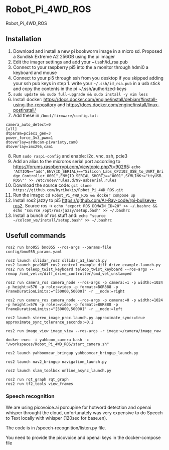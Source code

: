 # Robot_Pi_4WD_ROS
Robot_Pi_4WD_ROS

## Installation
1. Download and install a new pi bookworm image in a micro sd. Proposed a Sundisk Extreme A2 256GB using the pi imager 
2. Edit the imager settings and add your ~/.ssh/id_rsa.pub
3. Connect to your raspberry pi5 into the a monitor through hdmi0 a keyboard and mouse
4. Connect to your pi5 through ssh from you desktop if you skipped adding your ssh pub keys in step 1. write your `~/.ssh/id_rsa.pub` in a usb stick and copy the contents in the pi ~/.ssh/authorized-keys
5. `sudo update && sudo full-upgrade && sudo install -y vim less`
6. Install docker: https://docs.docker.com/engine/install/debian/#install-using-the-repository and https://docs.docker.com/engine/install/linux-postinstall/
7. Add these in `/boot/firmware/config.txt`:
```
camera_auto_detect=0
[all]
dtparam=pciex1_gen=3
power_force_3v3_pwm=1
dtoverlay=arducam-pivariety,cam0
dtoverlay=imx296,cam1
```
8. Run `sudo raspi-config` and enable: i2c, vnc, ssh, pcie3
9. Add an alias to the microros serial port according to https://forums.raspberrypi.com/viewtopic.php?t=90265:
    `echo 'ACTION=="add",ENV{ID_SERIAL}=="Silicon_Labs_CP2102_USB_to_UART_Bridge_Controller_0001",ENV{ID_SERIAL_SHORT}=="0001",SYMLINK+="ttyUSB_ROS\"' >> /etc/udev/rules.d/99-usbserial.rules`
10. Download the source code: `git clone https://github.com/kyrikakis/Robot_Pi_4WD_ROS.git`
11. Run the image: `cd Robot_Pi_4WD_ROS && docker compose up`
12. Install ros2 jazzy to pi5 https://github.com/Ar-Ray-code/rpi-bullseye-ros2. Source ros -> 
    `echo "export ROS_DOMAIN_ID=20" >> ~/.bashrc && echo "source /opt/ros/jazzy/setup.bash" >> ~/.bashrc`
13. Install a bunch of ros stuff and:
    `echo "source ~/colcon_ws/install/setup.bash" >> ~/.bashrc`

## Usefull commands
```
ros2 run bno055 bno055 --ros-args --params-file config/bno055_params.yaml

ros2 launch sllidar_ros2 sllidar_a1_launch.py
ros2 launch pca9685_ros2_control_example diff_drive_example.launch.py
ros2 run teleop_twist_keyboard teleop_twist_keyboard --ros-args --remap /cmd_vel:=/diff_drive_controller/cmd_vel_unstamped

ros2 run camera_ros camera_node --ros-args -p camera:=1 -p width:=1024 -p height:=576 -p role:=video -p format:=BGR888 -p FrameDurationLimits:="[50000,50000]" -r __node:=right

ros2 run camera_ros camera_node --ros-args -p camera:=0 -p width:=1024 -p height:=576 -p role:=video -p format:=BGR888 -p FrameDurationLimits:="[50000,50000]" -r __node:=left

ros2 launch stereo_image_proc.launch.py approximate_sync:=true approximate_sync_tolerance_seconds:=0.1

ros2 run image_view image_view --ros-args -r image:=/camera/image_raw

docker exec -i yahboom_camera bash -c "/workspaces/Robot_Pi_4WD_ROS/start_camera.sh"

ros2 launch yahboomcar_bringup yahboomcar_bringup_launch.py

ros2 launch nav2_bringup navigation_launch.py

ros2 launch slam_toolbox online_async_launch.py

ros2 run rqt_graph rqt_graph
ros2 run tf2_tools view_frames
```

### Speech recognition

We are using picovoice.ai porcupine for hotword detection and openai whisper throught the cloud, 
unfortunately was very expensive to do Speech to Text locally with whisper (120sec for base.en).

The code is in /speech-recognition/listen.py file.

You need to provide the picovoice and openai keys in the docker-compose file
